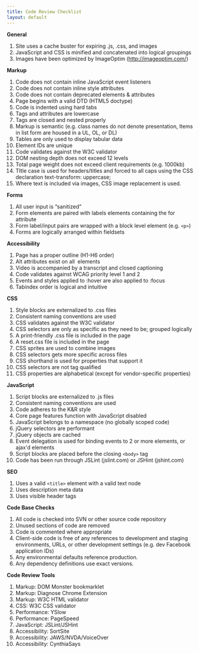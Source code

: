 ```yaml
---
title: Code Review Checklist
layout: default
---
```

**General**

  1. Site uses a cache buster for expiring .js, .css, and images
  2. JavaScript and CSS is minified and concatenated into logical groupings
  3. Images have been optimized by ImageOptim (http://imageoptim.com/)

**Markup**

  1. Code does not contain inline JavaScript event listeners
  2. Code does not contain inline style attributes
  3. Code does not contain deprecated elements & attributes
  4. Page begins with a valid DTD (HTML5 doctype)
  5. Code is indented using hard tabs
  6. Tags and attributes are lowercase
  7. Tags are closed and nested properly
  8. Markup is semantic (e.g. class names do not denote presentation, Items in list form are housed in a UL, OL, or DL)
  9. Tables are only used to display tabular data
  10. Element IDs are unique
  11. Code validates against the W3C validator
  12. DOM nesting depth does not exceed 12 levels
  13. Total page weight does not exceed client requirements (e.g. 1000kb)
  14. TItle case is used for headers/titles and forced to all caps using the CSS declaration text-transform: uppercase;
  15. Where text is included via images, CSS image replacement is used.

**Forms**

  1. All user input is “sanitized”
  2. Form elements are paired with labels elements containing the for attribute
  3. Form label/input pairs are wrapped with a block level element (e.g. `<p>`)
  4. Forms are logically arranged within fieldsets

**Accessibility**

  1. Page has a proper outline (H1-H6 order)
  2. Alt attributes exist on all <img> elements
  3. Video is accompanied by a transcript and closed captioning
  4. Code validates against WCAG priority level 1 and 2
  5. Events and styles applied to :hover are also applied to :focus
  6. Tabindex order is logical and intuitive

**CSS**

  1. Style blocks are externalized to .css files
  2. Consistent naming conventions are used
  3. CSS validates against the W3C validator
  4. CSS selectors are only as specific as they need to be; grouped logically
  5. A print-friendly .css file is included in the page
  6. A reset.css file is included in the page
  7. CSS sprites are used to combine images
  8. CSS selectors gets more specific across files
  9. CSS shorthand is used for properties that support it
  10. CSS selectors are not tag qualified
  11. CSS properties are alphabetical (except for vendor-specific properties)

**JavaScript**

  1. Script blocks are externalized to .js files
  2. Consistent naming conventions are used
  3. Code adheres to the K&R style
  4. Core page features function with JavaScript disabled
  5. JavaScript belongs to a namespace (no globally scoped code)
  6. jQuery selectors are performant
  7. jQuery objects are cached
  8. Event delegation is used for binding events to 2 or more elements, or ajax'd elements
  9. Script blocks are placed before the closing `<body>` tag
  10. Code has been run through JSLint (jslint.com) or JSHint (jshint.com)

**SEO**

  1. Uses a valid `<title>` element with a valid text node
  2. Uses description meta data
  3. Uses visible header tags

**Code Base Checks**

  1. All code is checked into SVN or other source code repository
  2. Unused sections of code are removed
  3. Code is commented where appropriate
  4. Client-side code is free of any references to development and staging environments, URLs, or other development settings (e.g. dev Facebook application IDs)
  5. Any environmental defaults reference production.
  6. Any dependency definitions use exact versions.

**Code Review Tools**

  1. Markup: DOM Monster bookmarklet
  2. Markup: Diagnose Chrome Extension
  3. Markup: W3C HTML validator
  4. CSS: W3C CSS validator
  5. Performance: YSlow
  6. Performance: PageSpeed
  7. JavaScript: JSLint/JSHint
  8. Accessibility: SortSite
  9. Accessibility: JAWS/NVDA/VoiceOver
  10. Accessibility: CynthiaSays
